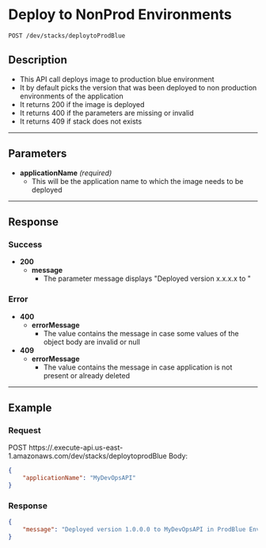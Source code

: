 # **Deploy to NonProd Environments**
    POST /dev/stacks/deploytoProdBlue

## **Description**
- This API call deploys image to production blue environment
- It by default picks the version that was been deployed to non production environments of the application
- It returns 200 if the image is deployed
- It returns 400 if the parameters are missing or invalid
- It returns 409 if stack does not exists

***
## **Parameters**
- **applicationName** _(required)_
   - This will be the application name to which the image needs to be deployed
***
## **Response**
### Success
- **200**
   - **message**
      - The parameter message displays "Deployed version x.x.x.x to <applicationName>"
### Error
- **400**
  - **errorMessage**
    - The value contains the message in case some values of the object body are invalid or null
- **409**
  - **errorMessage**
    - The value contains the message in case application is not present or already deleted

***
## **Example**
### Request
POST https://<api-generated>.execute-api.us-east-1.amazonaws.com/dev/stacks/deploytoprodBlue
Body:
``` json
{
	"applicationName": "MyDevOpsAPI"
}
```
### Response
``` json
{
    "message": "Deployed version 1.0.0.0 to MyDevOpsAPI in ProdBlue Environment"
}
```